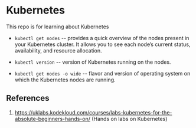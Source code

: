 # Kubernetes
This repo is for learning about Kubernetes

+ `kubectl get nodes` -- provides a quick overview of the nodes present in your Kubernetes cluster. It allows you to see each node’s current status, availability, and resource allocation.

+ `kubectl version` -- version of Kubernetes running on the nodes.

+ `kubectl get nodes -o wide` -- flavor and version of operating system on which the Kubernetes nodes are running.


## References
1. https://uklabs.kodekloud.com/courses/labs-kubernetes-for-the-absolute-beginners-hands-on/ (Hands on labs on Kubernetes)
